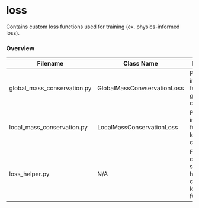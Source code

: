 # loss

Contains custom loss functions used for training (ex. physics-informed loss).

### Overview

| Filename | Class Name | Description |
|---|---|---|
| global_mass_conservation.py | GlobalMassConvservationLoss | Physics-informed loss function for global mass conservation. |
| local_mass_conservation.py | LocalMassConservationLoss | Physics-informed loss function for local mass conservation. |
| loss_helper.py | N/A | File that contains shared helper classes for loss functions. |
